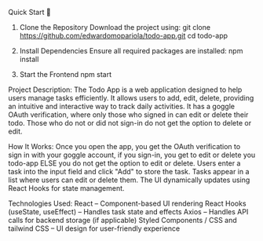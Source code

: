 Quick Start 🚀
1. Clone the Repository
Download the project using: git clone https://github.com/edwardomopariola/todo-app.git cd todo-app

2. Install Dependencies
Ensure all required packages are installed: npm install

2. Start the Frontend
npm start


Project Description:
The Todo App is a web application designed to help users manage tasks efficiently. It allows users to add, edit, delete, providing an intuitive and interactive way to track daily activities. It has a goggle OAuth verification, where only those who signed in can edit or delete their todo. Those who do not or did not sign-in do not get the option to delete or edit.

How It Works:
Once you open the app, you get the OAuth verification to sign in with your goggle account, if you sign-in, you get to edit or delete you todo-app ELSE you do not get the option to edit or delete.
Users enter a task into the input field and click "Add" to store the task.
Tasks appear in a list where users can edit or delete them.
The UI dynamically updates using React Hooks for state management.

Technologies Used:
React – Component-based UI rendering
React Hooks (useState, useEffect) – Handles task state and effects
Axios – Handles API calls for backend storage (if applicable)
Styled Components / CSS and tailwind CSS – UI design for user-friendly experience
